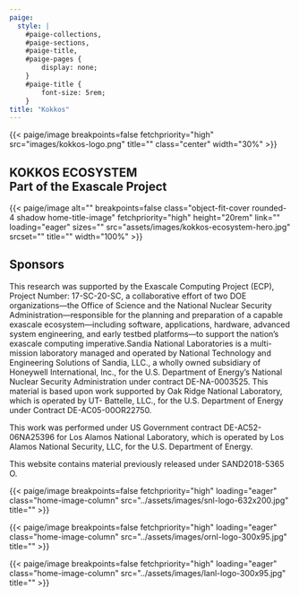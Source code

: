```yaml
---
paige:
  style: |
    #paige-collections,
    #paige-sections,
    #paige-title,
    #paige-pages {
        display: none;
    }
    #paige-title {
        font-size: 5rem;
    }
title: "Kokkos"
---
```


{{< paige/image
    breakpoints=false
    fetchpriority="high"
    src="images/kokkos-logo.png"
    title=""
    class="center"
    width="30%" >}}

<div class="home-title-div">

<h2 class="home-title-text">KOKKOS ECOSYSTEM <br /> Part of the Exascale Project</h2>

{{< paige/image
    alt=""
    breakpoints=false
    class="object-fit-cover rounded-4 shadow home-title-image"
    fetchpriority="high"
    height="20rem"
    link=""
    loading="eager"
    sizes=""
    src="assets/images/kokkos-ecosystem-hero.jpg"
    srcset=""
    title=""
    width="100%" >}}

</div>

## Sponsors

This research was supported by the Exascale Computing Project (ECP), Project Number: 17-SC-20-SC, a collaborative effort of two DOE organizations—the Office of Science and the National Nuclear Security Administration—responsible for the planning and preparation of a capable exascale ecosystem—including software, applications, hardware, advanced system engineering, and early testbed platforms—to support the nation’s exascale computing imperative.Sandia National Laboratories is a multi-mission laboratory managed and operated by National Technology and Engineering Solutions of Sandia, LLC., a wholly owned subsidiary of Honeywell International, Inc., for the U.S. Department of Energy’s National Nuclear Security Administration under contract DE-NA-0003525.
This material is based upon work supported by Oak Ridge National Laboratory, which is operated by UT- Battelle, LLC., for the U.S. Department of Energy under Contract DE-AC05-00OR22750.

This work was performed under US Government contract DE-AC52-06NA25396 for Los Alamos National Laboratory, which is operated by Los Alamos National Security, LLC, for the U.S. Department of Energy.

This website contains material previously released under SAND2018-5365 O.

{{< paige/image
    breakpoints=false
    fetchpriority="high"
    loading="eager"
    class="home-image-column"
    src="../assets/images/snl-logo-632x200.jpg"
    title="" >}}

{{< paige/image
    breakpoints=false
    fetchpriority="high"
    loading="eager"
    class="home-image-column"
    src="../assets/images/ornl-logo-300x95.jpg"
    title="" >}}

{{< paige/image
    breakpoints=false
    fetchpriority="high"
    loading="eager"
    class="home-image-column"
    src="../assets/images/lanl-logo-300x95.jpg"
    title="" >}}
